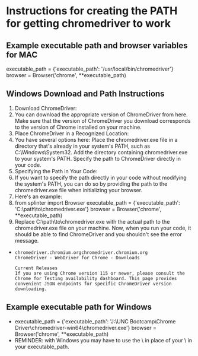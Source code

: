 # Instructions for creating the PATH for getting chromedriver to work

## Example executable path and browser variables for MAC

executable_path = {'executable_path': '/usr/local/bin/chromedriver'}
browser = Browser('chrome', **executable_path)

## Windows Download and Path Instructions

1. Download ChromeDriver:
2. You can download the appropriate version of ChromeDriver from here. Make sure that the version of ChromeDriver you download corresponds to the version of Chrome installed on your machine.
3. Place ChromeDriver in a Recognized Location:
4. You have several options here:
    Place the chromedriver.exe file in a directory that's already in your system's PATH, such as C:\Windows\System32.
    Add the directory containing chromedriver.exe to your system's PATH.
    Specify the path to ChromeDriver directly in your code.
5. Specifying the Path in Your Code:
6. If you want to specify the path directly in your code without modifying the system's PATH, you can do so by providing the path to the chromedriver.exe file when initializing your browser.
7. Here's an example:
8. from splinter import Browser executable_path = {'executable_path': 'C:\path\to\chromedriver.exe'} browser = Browser('chrome', **executable_path)
9. Replace C:\path\to\chromedriver.exe with the actual path to the chromedriver.exe file on your machine.
Now, when you run your code, it should be able to find ChromeDriver and you shouldn't see the error message.

*     chromedriver.chromium.orgchromedriver.chromium.org
      ChromeDriver - WebDriver for Chrome - Downloads

      Current Releases
      If you are using Chrome version 115 or newer, please consult the Chrome for Testing availability dashboard. This page provides           convenient JSON endpoints for specific ChromeDriver version downloading.
## Example executable path for Windows

* executable_path = {'executable_path': 'J:\UNC Bootcamp\Chrome Driver\chromedriver-win64\chromedriver.exe'}
browser = Browser('chrome', **executable_path)
* REMINDER: with Windows you may have to use the \ in place of your \ in your executable_path.
